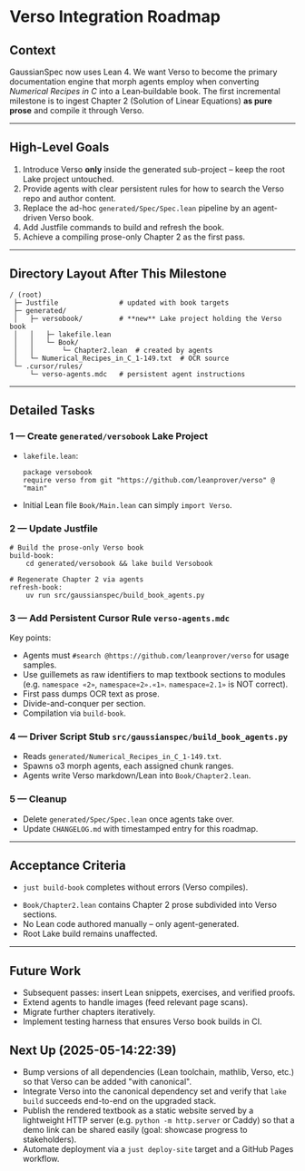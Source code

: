 # Verso Integration Roadmap

## Context

GaussianSpec now uses Lean 4.  We want Verso to become the primary documentation engine that morph agents employ when converting *Numerical Recipes in C* into a Lean‐buildable book.  The first incremental milestone is to ingest Chapter 2 (Solution of Linear Equations) **as pure prose** and compile it through Verso.

---

## High-Level Goals

1. Introduce Verso **only** inside the generated sub-project – keep the root Lake project untouched.
2. Provide agents with clear persistent rules for how to search the Verso repo and author content.
3. Replace the ad-hoc `generated/Spec/Spec.lean` pipeline by an agent-driven Verso book.
4. Add Justfile commands to build and refresh the book.
5. Achieve a compiling prose-only Chapter 2 as the first pass.

---

## Directory Layout After This Milestone

```text
/ (root)
 ├─ Justfile               # updated with book targets
 ├─ generated/
 │   ├─ versobook/         # **new** Lake project holding the Verso book
 │   │   ├─ lakefile.lean
 │   │   └─ Book/
 │   │       └─ Chapter2.lean  # created by agents
 │   └─ Numerical_Recipes_in_C_1-149.txt  # OCR source
 └─ .cursor/rules/
     └─ verso-agents.mdc   # persistent agent instructions
```

---

## Detailed Tasks

### 1 — Create `generated/versobook` Lake Project

* `lakefile.lean`:

  ```lean
  package versobook
  require verso from git "https://github.com/leanprover/verso" @ "main"
  ```

* Initial Lean file `Book/Main.lean` can simply `import Verso`.

### 2 — Update Justfile

```make
# Build the prose-only Verso book
build-book:
    cd generated/versobook && lake build Versobook

# Regenerate Chapter 2 via agents
refresh-book:
    uv run src/gaussianspec/build_book_agents.py
```

### 3 — Add Persistent Cursor Rule `verso-agents.mdc`

Key points:

* Agents must `#search @https://github.com/leanprover/verso` for usage samples.
* Use guillemets as raw identifiers to map textbook sections to modules (e.g. `namespace «2»`, `namespace«2».«1»`. `namespace«2.1»` is NOT correct).
* First pass dumps OCR text as prose.
* Divide-and-conquer per section.
* Compilation via `build-book`.

### 4 — Driver Script Stub `src/gaussianspec/build_book_agents.py`

* Reads `generated/Numerical_Recipes_in_C_1-149.txt`.
* Spawns o3 morph agents, each assigned chunk ranges.
* Agents write Verso markdown/Lean into `Book/Chapter2.lean`.


### 5 — Cleanup

* Delete `generated/Spec/Spec.lean` once agents take over.
* Update `CHANGELOG.md` with timestamped entry for this roadmap.

---

## Acceptance Criteria

- `just build-book` completes without errors (Verso compiles).
* `Book/Chapter2.lean` contains Chapter 2 prose subdivided into Verso sections.
* No Lean code authored manually – only agent-generated.
* Root Lake build remains unaffected.

---

## Future Work

* Subsequent passes: insert Lean snippets, exercises, and verified proofs.
* Extend agents to handle images (feed relevant page scans).
* Migrate further chapters iteratively.
* Implement testing harness that ensures Verso book builds in CI.

## Next Up (2025-05-14:22:39)

* Bump versions of all dependencies (Lean toolchain, mathlib, Verso, etc.) so that Verso can be added "with canonical".
* Integrate Verso into the canonical dependency set and verify that `lake build` succeeds end-to-end on the upgraded stack.
* Publish the rendered textbook as a static website served by a lightweight HTTP server (e.g. `python -m http.server` or Caddy) so that a demo link can be shared easily (goal: showcase progress to stakeholders).
* Automate deployment via a `just deploy-site` target and a GitHub Pages workflow.
